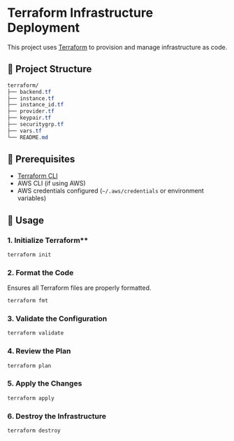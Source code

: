 # Terraform Infrastructure Deployment

This project uses [Terraform](https://www.terraform.io/) to provision and manage infrastructure as code.

## 📁 Project Structure

```css
terraform/
├── backend.tf
├── instance.tf
├── instance_id.tf
├── provider.tf
├── keypair.tf
├── securitygrp.tf
├── vars.tf
└── README.md
```

## 🚀 Prerequisites

- [Terraform CLI](https://developer.hashicorp.com/terraform/downloads)
- AWS CLI (if using AWS)
- AWS credentials configured (`~/.aws/credentials` or environment variables)

## 🔧 Usage

### 1. Initialize Terraform\*\*

```bash
terraform init
```

### 2. Format the Code

Ensures all Terraform files are properly formatted.

```bash
terraform fmt
```

### 3. Validate the Configuration

```bash
terraform validate
```

### 4. Review the Plan

```bash
terraform plan
```

### 5. Apply the Changes

```bash
terraform apply
```

### 6. Destroy the Infrastructure

```bash
terraform destroy
```

